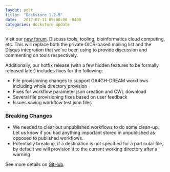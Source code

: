 ```yaml
---
layout: post
title:  "Dockstore 1.2.5"
date:   2017-07-11 09:00:00 -0400
categories: dockstore update
---
```

Visit our [new forum](https://discuss.dockstore.org/). Discuss tools, tooling, bioinformatics cloud computing, etc. This will replace both the private OICR-based mailing list and the Disqus integration that we've been using to provide discussion and commenting on tools respectively.

Additionally, our hotfix release (with a few hidden features to be formally released later) includes fixes for the following:
 
* File provisioning changes to support GA4GH-DREAM workflows including whole directory provision 
* Fixes for workflow parameter json creation and CWL download
* Several file provisioning fixes based on user feedback
* Issues saving workflow test json files

### Breaking Changes

* We needed to clear out unpublished workflows to do some clean-up. Let us know if you had anything important stored in unpublished as opposed to published workflows.
* Potentially breaking, if a destination is not specified for a particular file, by default we will provision it to the current working directory after a warning

See more details on [GitHub](https://github.com/ga4gh/dockstore/milestone/12).
